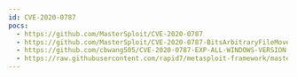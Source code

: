 ```yaml
---
id: CVE-2020-0787
pocs:
  - https://github.com/MasterSploit/CVE-2020-0787
  - https://github.com/MasterSploit/CVE-2020-0787-BitsArbitraryFileMove-master
  - https://github.com/cbwang505/CVE-2020-0787-EXP-ALL-WINDOWS-VERSION
  - https://raw.githubusercontent.com/rapid7/metasploit-framework/master/modules/exploits/windows/local/cve_2020_0787_bits_arbitrary_file_move.rb
---
```

